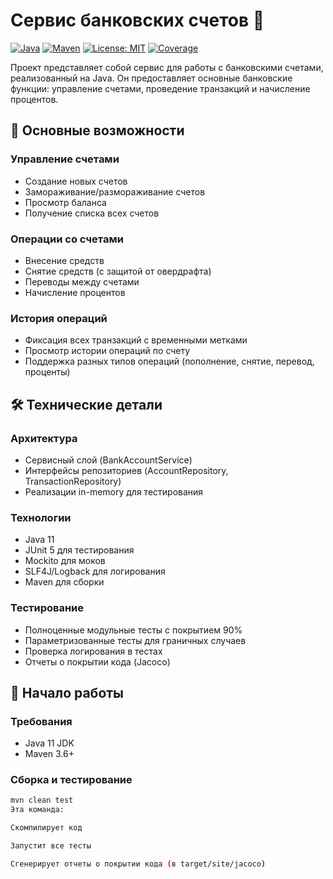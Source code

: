 # Сервис банковских счетов 🏦

[![Java](https://img.shields.io/badge/Java-11%2B-blue)](https://www.oracle.com/java/)
[![Maven](https://img.shields.io/badge/Maven-3.6%2B-blue)](https://maven.apache.org/)
[![License: MIT](https://img.shields.io/badge/License-MIT-yellow.svg)](https://opensource.org/licenses/MIT)
[![Coverage](https://img.shields.io/badge/coverage-100%25-brightgreen)]()

Проект представляет собой сервис для работы с банковскими счетами, реализованный на Java. Он предоставляет основные банковские функции: управление счетами, проведение транзакций и начисление процентов.

## 📌 Основные возможности

### Управление счетами
- Создание новых счетов
- Замораживание/размораживание счетов
- Просмотр баланса
- Получение списка всех счетов

### Операции со счетами
- Внесение средств
- Снятие средств (с защитой от овердрафта)
- Переводы между счетами
- Начисление процентов

### История операций
- Фиксация всех транзакций с временными метками
- Просмотр истории операций по счету
- Поддержка разных типов операций (пополнение, снятие, перевод, проценты)

## 🛠 Технические детали

### Архитектура
- Сервисный слой (BankAccountService)
- Интерфейсы репозиториев (AccountRepository, TransactionRepository)
- Реализации in-memory для тестирования

### Технологии
- Java 11
- JUnit 5 для тестирования
- Mockito для моков
- SLF4J/Logback для логирования
- Maven для сборки

### Тестирование
- Полноценные модульные тесты с покрытием 90%
- Параметризованные тесты для граничных случаев
- Проверка логирования в тестах
- Отчеты о покрытии кода (Jacoco)

## 🚀 Начало работы

### Требования
- Java 11 JDK
- Maven 3.6+

### Сборка и тестирование
```bash
mvn clean test
Эта команда:

Скомпилирует код

Запустит все тесты

Сгенерирует отчеты о покрытии кода (в target/site/jacoco)
